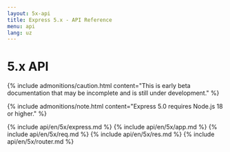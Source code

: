 ```yaml
---
layout: 5x-api
title: Express 5.x - API Reference
menu: api
lang: uz
---
```


<div id="api-doc" markdown="1">

  <h1>5.x API</h1>

{% include admonitions/caution.html content="This is early beta documentation that may be incomplete and is still under development." %}

{% include admonitions/note.html content="Express 5.0 requires Node.js 18 or higher." %}

{% include api/en/5x/express.md %}
{% include api/en/5x/app.md %}
{% include api/en/5x/req.md %}
{% include api/en/5x/res.md %}
{% include api/en/5x/router.md %}

</div>
